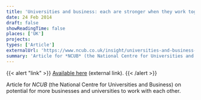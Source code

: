 ```yaml
---
title: 'Universities and business: each are stronger when they work together'
date: 24 Feb 2014
draft: false
showReadingTime: false
places: ['UK']
projects:
types: ['Article']
externalUrl: 'https://www.ncub.co.uk/insight/universities-and-business-each-are-stronger-when-they-work-together/'
summary: 'Article for *NCUB* (the National Centre for Universities and Business) on potential for more businesses and universities to work with each other.'
---
```


{{< alert "link" >}}
[Available here](https://www.ses.ac.uk/recovery-can-be-achieved-through-empowering-our-regions/) (external link).
{{< /alert >}}

Article for *NCUB* (the National Centre for Universities and Business) on potential for more businesses and universities to work with each other.